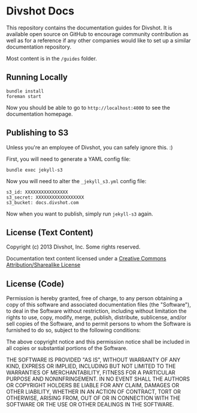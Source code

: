 # Divshot Docs

This repository contains the documentation guides for Divshot. It is available open source on GitHub to encourage community contribution as well as for a reference if any other companies would like to set up a similar documentation repository.

Most content is in the `/guides` folder.

## Running Locally

    bundle install
    foreman start

Now you should be able to go to `http://localhost:4000` to see the documentation homepage.

## Publishing to S3

Unless you're an employee of Divshot, you can safely ignore this. :)

First, you will need to generate a YAML config file:

    bundle exec jekyll-s3

Now you will need to alter the `_jekyll_s3.yml` config file:

    s3_id: XXXXXXXXXXXXXXXX
    s3_secret: XXXXXXXXXXXXXXXXXX
    s3_bucket: docs.divshot.com

Now when you want to publish, simply run `jekyll-s3` again.

## License (Text Content)

Copyright (c) 2013 Divshot, Inc. Some rights reserved.

Documentation text content licensed under a [Creative Commons Attribution/Sharealike License](http://creativecommons.org/licenses/by-sa/2.0/)

## License (Code)

Permission is hereby granted, free of charge, to any person obtaining a copy of this software and associated documentation files (the "Software"), to deal in the Software without restriction, including without limitation the rights to use, copy, modify, merge, publish, distribute, sublicense, and/or sell copies of the Software, and to permit persons to whom the Software is furnished to do so, subject to the following conditions:

The above copyright notice and this permission notice shall be included in all copies or substantial portions of the Software.

THE SOFTWARE IS PROVIDED "AS IS", WITHOUT WARRANTY OF ANY KIND, EXPRESS OR IMPLIED, INCLUDING BUT NOT LIMITED TO THE WARRANTIES OF MERCHANTABILITY, FITNESS FOR A PARTICULAR PURPOSE AND NONINFRINGEMENT. IN NO EVENT SHALL THE AUTHORS OR COPYRIGHT HOLDERS BE LIABLE FOR ANY CLAIM, DAMAGES OR OTHER LIABILITY, WHETHER IN AN ACTION OF CONTRACT, TORT OR OTHERWISE, ARISING FROM, OUT OF OR IN CONNECTION WITH THE SOFTWARE OR THE USE OR OTHER DEALINGS IN THE SOFTWARE.